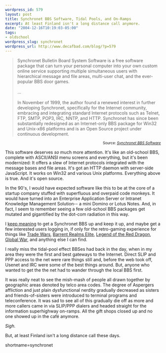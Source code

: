 ```yaml
--- 
wordpress_id: 579
layout: post
title: Synchronet BBS Software, Tidal Pools, and On-Ramps
excerpt: At least Finland isn't a long distance call anymore.
date: "2004-12-16T10:19:03-05:00"
tags: 
- oldschool
wordpress_slug: synchronet
wordpress_url: http://www.decafbad.com/blog/?p=579
---
```

<blockquote>Synchronet Bulletin Board System Software is a free software package that can turn your personal computer into your own custom online service supporting multiple simultaneous users with hierarchical message and file areas, multi-user chat, and the ever-popular BBS door games.
<br /><br />
...
<br /><br />
In November of 1999, the author found a renewed interest in further developing Synchronet, specifically for the Internet community, embracing and integrating standard Internet protocols such as Telnet, FTP, SMTP, POP3, IRC, NNTP, and HTTP. Synchronet has since been substantially redesigned as an Internet-only BBS package for Win32 and Unix-x86 platforms and is an Open Source project under continuous development.</blockquote>
<div align="right"><small>Source: <cite><a href="http://www.synchro.net/">Synchronet BBS Software</a></cite></small></div>

This software deserves *so* much more attention.  It's like an old-school BBS, complete with ASCII/ANSI menu screens and everything, but it's been modernized:  It offers a slew of Internet protocols integrated with the message bases and file areas.  It's got an HTTP daemon with server-side JavaScript.  It works on Win32 and various Unix platforms.  Everything above is true.  And it's open source.

In the 90's, I would have expected software like this to be at the core of a startup company stuffed with superfluous and overpaid code monkeys.  It would have turned into an Enterprise Application Server or Intranet Knowledge Management Solution-- a mini Domino or Lotus Notes.  And, in fact, I seem to remember seeing a few old-school BBS packages get mutated and gigantified by the dot-com radiation in this way.

I [keep meaning](http://www.decafbad.com/blog/2002/02/15/ooooai) to get a Synchronet BBS up and keep it up, and maybe get a few interested users logging in, if only for the retro-gaming experience for things like [Trade Wars](http://www.eisonline.com/TradeWars/), [Barrent Realms Elite](http://www.johndaileysoftware.com/products/bbsdoors/barrenrealmselite/index.asp), [Legend of the Red Dragon](http://www.gameport.com/bbs/lord.html), [Global War](http://www.johndaileysoftware.com/products/bbsdoors/globalwar/), and anything else I can find.

I really miss the tidal-pool effect BBSes had back in the day, when in my area they were the first and best gateways to the Internet.  Direct SLIP and PPP access to the net were rare things still and, before the web took off, Usenet and IRC were some of the best things around.  But, anyone who wanted to get the the net had to wander through the local BBS first.  

It was really neat to see the mish-mash of people all drawn together by geographic areas denoted by telco area codes.  The degree of Aspergers affliction and just plain dysfunctional nerdity gradually decreased as sisters and friends-of-sisters were introduced to terminal programs and teleconference.  It was sad to see all of this gradually die off as more and more callers came in via SLIP/PPP dialers and headed straight for the information superhighway on-ramps.  All the gift shops closed up and no one showed up in the caf&#233; anymore.

*Sigh.*

But, at least Finland isn't a long distance call these days.
<!--more-->
shortname=synchronet

